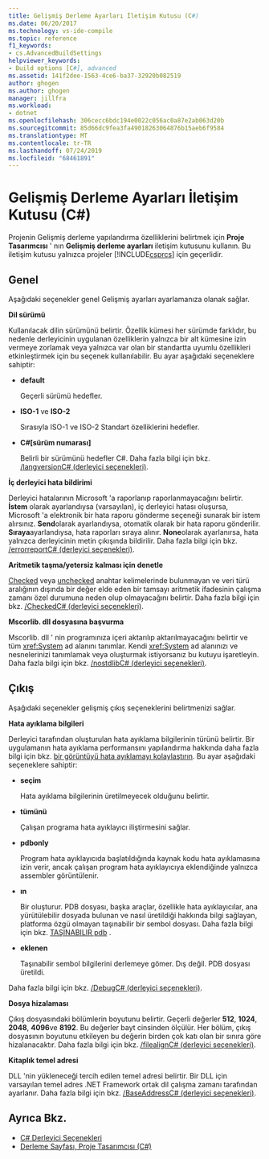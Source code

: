 ```yaml
---
title: Gelişmiş Derleme Ayarları İletişim Kutusu (C#)
ms.date: 06/20/2017
ms.technology: vs-ide-compile
ms.topic: reference
f1_keywords:
- cs.AdvancedBuildSettings
helpviewer_keywords:
- Build options [C#], advanced
ms.assetid: 141f2dee-1563-4ce6-ba37-32920b082519
author: ghogen
ms.author: ghogen
manager: jillfra
ms.workload:
- dotnet
ms.openlocfilehash: 306cecc6bdc194e0022c056ac0a87e2ab063d20b
ms.sourcegitcommit: 85d66dc9fea3fa49018263064876b15aeb6f9584
ms.translationtype: MT
ms.contentlocale: tr-TR
ms.lasthandoff: 07/24/2019
ms.locfileid: "68461891"
---
```

# <a name="advanced-build-settings-dialog-box-c"></a>Gelişmiş Derleme Ayarları İletişim Kutusu (C#)

Projenin Gelişmiş derleme yapılandırma özelliklerini belirtmek için **Proje Tasarımcısı** ' nın **Gelişmiş derleme ayarları** iletişim kutusunu kullanın. Bu iletişim kutusu yalnızca projeler [!INCLUDE[csprcs](../../data-tools/includes/csprcs_md.md)] için geçerlidir.

## <a name="general"></a>Genel

Aşağıdaki seçenekler genel Gelişmiş ayarları ayarlamanıza olanak sağlar.

**Dil sürümü**

Kullanılacak dilin sürümünü belirtir. Özellik kümesi her sürümde farklıdır, bu nedenle derleyicinin uygulanan özelliklerin yalnızca bir alt kümesine izin vermeye zorlamak veya yalnızca var olan bir standartta uyumlu özellikleri etkinleştirmek için bu seçenek kullanılabilir. Bu ayar aşağıdaki seçeneklere sahiptir:

- **default**

   Geçerli sürümü hedefler.

- **ISO-1** ve **ISO-2**

   Sırasıyla ISO-1 ve ISO-2 Standart özelliklerini hedefler.

- **C#[sürüm numarası]**

   Belirli bir sürümünü hedefler C#. Daha fazla bilgi için bkz. [/langversionC# (derleyici seçenekleri)](/dotnet/csharp/language-reference/compiler-options/langversion-compiler-option).

**İç derleyici hata bildirimi**

Derleyici hatalarının Microsoft 'a raporlanıp raporlanmayacağını belirtir. **İstem** olarak ayarlandıysa (varsayılan), iç derleyici hatası oluşursa, Microsoft 'a elektronik bir hata raporu gönderme seçeneği sunarak bir istem alırsınız. **Send**olarak ayarlandıysa, otomatik olarak bir hata raporu gönderilir. **Sıraya**ayarlandıysa, hata raporları sıraya alınır. **None**olarak ayarlanırsa, hata yalnızca derleyicinin metin çıkışında bildirilir. Daha fazla bilgi için bkz. [/errorreportC# (derleyici seçenekleri)](/dotnet/csharp/language-reference/compiler-options/errorreport-compiler-option).

**Aritmetik taşma/yetersiz kalması için denetle**

[Checked](/dotnet/csharp/language-reference/keywords/checked) veya [unchecked](/dotnet/csharp/language-reference/keywords/unchecked) anahtar kelimelerinde bulunmayan ve veri türü aralığının dışında bir değer elde eden bir tamsayı aritmetik ifadesinin çalışma zamanı özel durumuna neden olup olmayacağını belirtir. Daha fazla bilgi için bkz. [/CheckedC# (derleyici seçenekleri)](/dotnet/csharp/language-reference/compiler-options/checked-compiler-option).

**Mscorlib. dll dosyasına başvurma**

Mscorlib. dll ' nin programınıza içeri aktarılıp aktarılmayacağını belirtir ve tüm <xref:System> ad alanını tanımlar. Kendi <xref:System> ad alanınızı ve nesnelerinizi tanımlamak veya oluşturmak istiyorsanız bu kutuyu işaretleyin. Daha fazla bilgi için bkz. [/nostdlibC# (derleyici seçenekleri)](/dotnet/csharp/language-reference/compiler-options/nostdlib-compiler-option).

## <a name="output"></a>Çıkış

Aşağıdaki seçenekler gelişmiş çıkış seçeneklerini belirtmenizi sağlar.

**Hata ayıklama bilgileri**

Derleyici tarafından oluşturulan hata ayıklama bilgilerinin türünü belirtir. Bir uygulamanın hata ayıklama performansını yapılandırma hakkında daha fazla bilgi için bkz. [bir görüntüyü hata ayıklamayı kolaylaştırın](/dotnet/framework/debug-trace-profile/making-an-image-easier-to-debug). Bu ayar aşağıdaki seçeneklere sahiptir:

- **seçim**

   Hata ayıklama bilgilerinin üretilmeyecek olduğunu belirtir.

- **tümünü**

   Çalışan programa hata ayıklayıcı iliştirmesini sağlar.

- **pdbonly**

   Program hata ayıklayıcıda başlatıldığında kaynak kodu hata ayıklamasına izin verir, ancak çalışan program hata ayıklayıcıya eklendiğinde yalnızca assembler görüntülenir.

- **ın**

   Bir oluşturur. PDB dosyası, başka araçlar, özellikle hata ayıklayıcılar, ana yürütülebilir dosyada bulunan ve nasıl üretildiği hakkında bilgi sağlayan, platforma özgü olmayan taşınabilir bir sembol dosyası. Daha fazla bilgi için bkz. [TAŞINABILIR pdb](https://github.com/dotnet/core/blob/master/Documentation/diagnostics/portable_pdb.md) .

- **eklenen**

   Taşınabilir sembol bilgilerini derlemeye gömer. Dış değil. PDB dosyası üretildi.

Daha fazla bilgi için bkz. [/DebugC# (derleyici seçenekleri)](/dotnet/csharp/language-reference/compiler-options/debug-compiler-option).

**Dosya hizalaması**

Çıkış dosyasındaki bölümlerin boyutunu belirtir. Geçerli değerler **512**, **1024**, **2048**, **4096**ve **8192**. Bu değerler bayt cinsinden ölçülür. Her bölüm, çıkış dosyasının boyutunu etkileyen bu değerin birden çok katı olan bir sınıra göre hizalanacaktır. Daha fazla bilgi için bkz. [/filealignC# (derleyici seçenekleri)](/dotnet/csharp/language-reference/compiler-options/filealign-compiler-option).

**Kitaplık temel adresi**

DLL 'nin yükleneceği tercih edilen temel adresi belirtir. Bir DLL için varsayılan temel adres .NET Framework ortak dil çalışma zamanı tarafından ayarlanır. Daha fazla bilgi için bkz. [/BaseAddressC# (derleyici seçenekleri)](/dotnet/csharp/language-reference/compiler-options/baseaddress-compiler-option).

## <a name="see-also"></a>Ayrıca Bkz.

- [C# Derleyici Seçenekleri](/dotnet/csharp/language-reference/compiler-options/index)
- [Derleme Sayfası, Proje Tasarımcısı (C#)](../../ide/reference/build-page-project-designer-csharp.md)